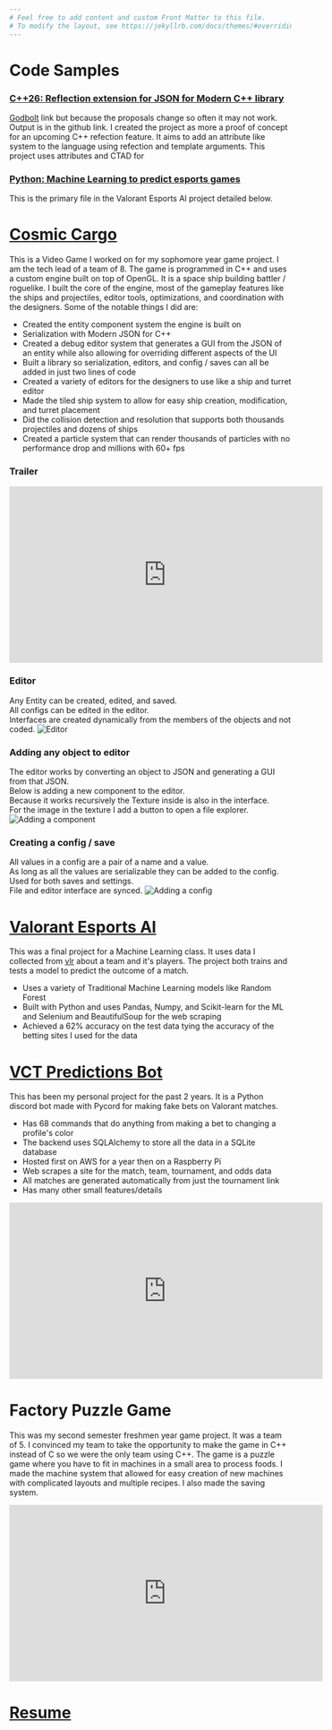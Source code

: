 ```yaml
---
# Feel free to add content and custom Front Matter to this file.
# To modify the layout, see https://jekyllrb.com/docs/themes/#overriding-theme-defaults
---
```


# Code Samples
### [C++26: Reflection extension for JSON for Modern C++ library](https://github.com/MaxOrtGit/RandomStuff/blob/main/cpp/cpp26/Cpp26reflection/AttributesModernJsonExtension.cpp)
[Godbolt](https://godbolt.org/z/7zq1je6jT) link but because the proposals change so often it may not work. Output is in the github link. 
I created the project as more a proof of concept for an upcoming C++ refection feature. It aims to add an attribute like system to the language using refection and template arguments. This project uses attributes and CTAD for 
### [Python: Machine Learning to predict esports games](https://nbviewer.org/github/MaxOrtGit/ValorantEsportsAI/blob/main/EsportsAI.ipynb)
This is the primary file in the Valorant Esports AI project detailed below.

# [Cosmic Cargo](https://youtu.be/RrCWfwklU7A)
This is a Video Game I worked on for my sophomore year game project. I am the tech lead of a team of 8. The game is programmed in C++ and uses a custom engine built on top of OpenGL. It is a space ship building battler / roguelike. I built the core of the engine, most of the gameplay features like the ships and projectiles, editor tools, optimizations, and coordination with the designers. Some of the notable things I did are:
- Created the entity component system the engine is built on
- Serialization with Modern JSON for C++
- Created a debug editor system that generates a GUI from the JSON of an entity while also allowing for overriding different aspects of the UI
- Built a library so serialization, editors, and config / saves can all be added in just two lines of code
- Created a variety of editors for the designers to use like a ship and turret editor
- Made the tiled ship system to allow for easy ship creation, modification, and turret placement
- Did the collision detection and resolution that supports both thousands projectiles and dozens of ships
- Created a particle system that can render thousands of particles with no performance drop and millions with 60+ fps

### Trailer
<iframe width="560" height="315" src="https://youtube.com/embed/RrCWfwklU7A" frameborder="0" allowfullscreen></iframe>

### Editor
Any Entity can be created, edited, and saved. \
All configs can be edited in the editor. \
Interfaces are created dynamically from the members of the objects and not coded.
![Editor](https://maxortgit.github.io/assets/FullEditor.png)

### Adding any object to editor
The editor works by converting an object to JSON and generating a GUI from that JSON. \
Below is adding a new component to the editor. \
Because it works recursively the Texture inside is also in the interface. \
For the image in the texture I add a button to open a file explorer.
![Adding a component](https://maxortgit.github.io/assets/EditorSample.png)

### Creating a config / save
All values in a config are a pair of a name and a value. \
As long as all the values are serializable they can be added to the config. \
Used for both saves and settings. \
File and editor interface are synced.
![Adding a config](https://maxortgit.github.io/assets/ConfigSample.png)

# [Valorant Esports AI](https://github.com/MaxOrtGit/ValorantEsportsAI)
This was a final project for a Machine Learning class. It uses data I collected from [vlr](https://www.vlr.gg/) about a team and it's players. The project both trains and tests a model to predict the outcome of a match. 
- Uses a variety of Traditional Machine Learning models like Random Forest
- Built with Python and uses Pandas, Numpy, and Scikit-learn for the ML and Selenium and BeautifulSoup for the web scraping
- Achieved a 62% accuracy on the test data tying the accuracy of the betting sites I used for the data


# [VCT Predictions Bot](https://github.com/MaxOrtGit/VCT-Predictions-Bot)
This has been my personal project for the past 2 years. It is a Python discord bot made with Pycord for making fake bets on Valorant matches. 
- Has 68 commands that do anything from making a bet to changing a profile's color
- The backend uses SQLAlchemy to store all the data in a SQLite database
- Hosted first on AWS for a year then on a Raspberry Pi
- Web scrapes a site for the match, team, tournament, and odds data
- All matches are generated automatically from just the tournament link
- Has many other small features/details

<iframe width="560" height="315" src="https://youtube.com/embed/TaXZVOtscqM" frameborder="0" allowfullscreen></iframe>

# Factory Puzzle Game
This was my second semester freshmen year game project. It was a team of 5. I convinced my team to take the opportunity to make the game in C++ instead of C so we were the only team using C++. The game is a puzzle game where you have to fit in machines in a small area to process foods. I made the machine system that allowed for easy creation of new machines with complicated layouts and multiple recipes. I also made the saving system.

<iframe width="560" height="315" src="https://youtube.com/embed/BWCdsp8-rpM" frameborder="0" allowfullscreen></iframe>


# [Resume](https://maxortgit.github.io/Files/MaxOrtmanResume.pdf)